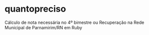 # quantopreciso
Cálculo de nota necessária no 4º bimestre ou Recuperação na Rede Municipal de Parnamirim/RN em Ruby
